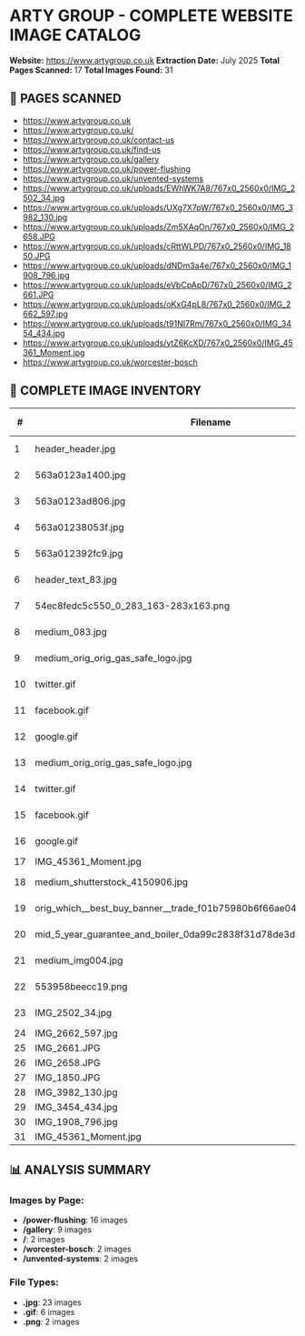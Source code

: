 # ARTY GROUP - COMPLETE WEBSITE IMAGE CATALOG

**Website:** https://www.artygroup.co.uk
**Extraction Date:** July 2025
**Total Pages Scanned:** 17
**Total Images Found:** 31

## 📄 PAGES SCANNED

- https://www.artygroup.co.uk
- https://www.artygroup.co.uk/
- https://www.artygroup.co.uk/contact-us
- https://www.artygroup.co.uk/find-us
- https://www.artygroup.co.uk/gallery
- https://www.artygroup.co.uk/power-flushing
- https://www.artygroup.co.uk/unvented-systems
- https://www.artygroup.co.uk/uploads/EWhWK7A8/767x0_2560x0/IMG_2502_34.jpg
- https://www.artygroup.co.uk/uploads/UXg7X7pW/767x0_2560x0/IMG_3982_130.jpg
- https://www.artygroup.co.uk/uploads/Zm5XAqOn/767x0_2560x0/IMG_2658.JPG
- https://www.artygroup.co.uk/uploads/cRttWLPD/767x0_2560x0/IMG_1850.JPG
- https://www.artygroup.co.uk/uploads/dNDm3a4e/767x0_2560x0/IMG_1908_796.jpg
- https://www.artygroup.co.uk/uploads/eVbCpApD/767x0_2560x0/IMG_2661.JPG
- https://www.artygroup.co.uk/uploads/oKxG4pL8/767x0_2560x0/IMG_2662_597.jpg
- https://www.artygroup.co.uk/uploads/t91NI7Rm/767x0_2560x0/IMG_3454_434.jpg
- https://www.artygroup.co.uk/uploads/ytZ6KcXD/767x0_2560x0/IMG_45361_Moment.jpg
- https://www.artygroup.co.uk/worcester-bosch

## 📸 COMPLETE IMAGE INVENTORY

| # | Filename | Page Found | Alt Text | Dimensions | File Size |
|---|----------|------------|----------|------------|----------|
| 1 | header_header.jpg | /power-flushing | Arty Group | 979x172 | - |
| 2 | 563a0123a1400.jpg | /power-flushing | Arty Group | Unknown | - |
| 3 | 563a0123ad806.jpg | /power-flushing | Arty Group | Unknown | - |
| 4 | 563a01238053f.jpg | /power-flushing | Arty Group | Unknown | - |
| 5 | 563a012392fc9.jpg | /power-flushing | Arty Group | Unknown | - |
| 6 | header_text_83.jpg | /power-flushing | Arty Group | 978x81 | - |
| 7 | 54ec8fedc5c550_0_283_163-283x163.png | /power-flushing | Arty Group | 283x163 | - |
| 8 | medium_083.jpg | /power-flushing | Arty Group | 200x268 | - |
| 9 | medium_orig_orig_gas_safe_logo.jpg | /power-flushing | Arty Group | 200x216 | - |
| 10 | twitter.gif | /power-flushing | Networks | Unknown | - |
| 11 | facebook.gif | /power-flushing | Networks | Unknown | - |
| 12 | google.gif | /power-flushing | Networks | Unknown | - |
| 13 | medium_orig_orig_gas_safe_logo.jpg | /power-flushing | Arty Group | 200x216 | - |
| 14 | twitter.gif | /power-flushing | Arty Group | Unknown | - |
| 15 | facebook.gif | /power-flushing | Arty Group | Unknown | - |
| 16 | google.gif | /power-flushing | Arty Group | Unknown | - |
| 17 | IMG_45361_Moment.jpg | / |  | 1440x1080 | - |
| 18 | medium_shutterstock_4150906.jpg | / | Arty Group | 200x132 | - |
| 19 | orig_which__best_buy_banner__trade_f01b75980b6f66ae04546dcf2b3daf8e.jpg | /worcester-bosch | Arty Group | 591x282 | - |
| 20 | mid_5_year_guarantee_and_boiler_0da99c2838f31d78de3d0042cee85d77.jpg | /worcester-bosch | Arty Group | 150x227 | - |
| 21 | medium_img004.jpg | /unvented-systems | Arty Group | 200x166 | - |
| 22 | 553958beecc19.png | /unvented-systems | Arty Group | 1280x960 | - |
| 23 | IMG_2502_34.jpg | /gallery | Unvented Cylinder | 3024x4032 | - |
| 24 | IMG_2662_597.jpg | /gallery |  | 3024x4032 | - |
| 25 | IMG_2661.JPG | /gallery |  | 4032x3024 | - |
| 26 | IMG_2658.JPG | /gallery |  | 4032x3024 | - |
| 27 | IMG_1850.JPG | /gallery |  | 4032x3024 | - |
| 28 | IMG_3982_130.jpg | /gallery |  | 3024x4032 | - |
| 29 | IMG_3454_434.jpg | /gallery |  | 3024x4032 | - |
| 30 | IMG_1908_796.jpg | /gallery |  | 3024x4032 | - |
| 31 | IMG_45361_Moment.jpg | /gallery |  | 1440x1080 | - |

## 📊 ANALYSIS SUMMARY

### Images by Page:
- **/power-flushing**: 16 images
- **/gallery**: 9 images
- **/**: 2 images
- **/worcester-bosch**: 2 images
- **/unvented-systems**: 2 images

### File Types:
- **.jpg**: 23 images
- **.gif**: 6 images
- **.png**: 2 images
